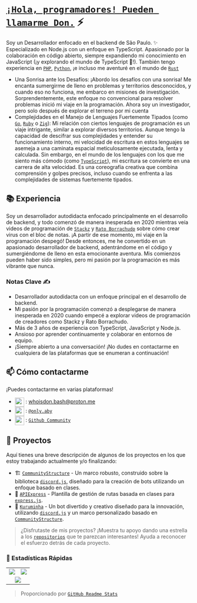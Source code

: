 # [`¡Hola, programadores! Pueden llamarme Don.`]() ⚡  <img src="https://komarev.com/ghpvc/?username=whoisdon&style=flat-square" alt="" align="center" />

Soy un Desarrollador enfocado en el backend de São Paulo. ✨ Especializado en Node.js con un enfoque en TypeScript. Apasionado por la colaboración en código abierto, siempre expandiendo mi conocimiento en JavaScript (¡y explorando el mundo de TypeScript 👀!). También tengo experiencia en [`PHP`], [`Python`], ¡e incluso me aventuré en el mundo de [`Rust`]

- Una Sonrisa ante los Desafíos: ¡Abordo los desafíos con una sonrisa! Me encanta sumergirme de lleno en problemas y territorios desconocidos, y cuando eso no funciona, me embarco en misiones de investigación. Sorprendentemente, este enfoque no convencional para resolver problemas inició mi viaje en la programación. Ahora soy un investigador, pero solo después de explorar el terreno por mi cuenta
- Complejidades en el Manejo de Lenguajes Fuertemente Tipados (como [`Go`], [`Ruby`] o [`Zig`]): Mi relación con ciertos lenguajes de programación es un viaje intrigante, similar a explorar diversos territorios. Aunque tengo la capacidad de descifrar sus complejidades y entender su funcionamiento interno, mi velocidad de escritura en estos lenguajes se asemeja a una caminata espacial meticulosamente ejecutada, lenta y calculada. Sin embargo, en el mundo de los lenguajes con los que me siento más cómodo (como [`TypeScript`]), mi escritura se convierte en una carrera de alta velocidad. Es una coreografía creativa que combina comprensión y golpes precisos, incluso cuando se enfrenta a las complejidades de sistemas fuertemente tipados.

## 📚 Experiencia

Soy un desarrollador autodidacta enfocado principalmente en el desarrollo de backend, y todo comenzó de manera inesperada en 2020 mientras veía videos de programación de [`Stackz`] y [`Rato Borrachudo`] sobre cómo crear virus con el bloc de notas. ¡A partir de ese momento, mi viaje en la programación despegó! Desde entonces, me he convertido en un apasionado desarrollador de backend, adentrándome en el código y sumergiéndome de lleno en esta emocionante aventura. Mis comienzos pueden haber sido simples, pero mi pasión por la programación es más vibrante que nunca.

### Notas Clave ✍️

- Desarrollador autodidacta con un enfoque principal en el desarrollo de backend.
- Mi pasión por la programación comenzó a desplegarse de manera inesperada en 2020 cuando empecé a explorar videos de programación de creadores como Stackz y Rato Borrachudo.
- Más de 3 años de experiencia con TypeScript, JavaScript y Node.js.
- Ansioso por aprender continuamente y colaborar en entornos de equipo.
- ¡Siempre abierto a una conversación! ¡No dudes en contactarme en cualquiera de las plataformas que se enumeran a continuación!

## 📫 Cómo contactarme

¡Puedes contactarme en varias plataformas!
- <img src="https://i.imgur.com/y8edTyt.png" align="center" width="25" height="25"> :  whoisdon.bash@proton.me
- <img src="https://i.imgur.com/Hi1oMJ5.png" align="center" width="25" height="25"> : [`@only.aby`](https://discord.com/users/828677274659586068)
- <img src="https://i.imgur.com/ir5Mt1n.png" align="center" width="25" height="25"> : [`Github Community`](https://github.com/whoisdon)

## 🔭 Proyectos

Aquí tienes una breve descripción de algunos de los proyectos en los que estoy trabajando actualmente y/o finalizando:

- 🏗️ [`CommunityStructure`] - Un marco robusto, construido sobre la biblioteca [`discord.js`], diseñado para la creación de bots utilizando un enfoque basado en clases.
- 🚂 [`APIExpress`] - Plantilla de gestión de rutas basada en clases para [`express.js`].
- 🤖 [`Kuruminha`] - Un bot divertido y creativo diseñado para la innovación, utilizando [`discord.js`] y un marco personalizado basado en [`CommunityStructure`].

> ¿Disfrutaste de mis proyectos? ¡Muestra tu apoyo dando una estrella a los [`repositorios`] que te parezcan interesantes! Ayuda a reconocer el esfuerzo detrás de cada proyecto.

### 👀 Estadísticas Rápidas

<table>
  <tr>
    <td align="center" style="padding=0;width=50%;">
      <img align="center" style="padding=0;" src="https://github-readme-stats.vercel.app/api?username=whoisdon&show_icons=true&title_color=4F8CC9&text_color=9f9f9f&bg_color=151515&hide_border=true&icon_color=4F8CC9&hide_title=true&count_private=true%22" />
    </td>
    <td align="center" style="padding=0;width=50%;">
      <img align="center" style="padding=0;" src="https://github-readme-stats.vercel.app/api/top-langs/?username=whoisdon&layout=compact&title_color=4F8CC9&text_color=9f9f9f&bg_color=151515&hide_border=true&icon_color=4F8CC9&hide=visual%20basic&count_private=true" />
    </td>
  </tr>
  <tr>
    <td align="center" colspan="2" style="padding=0;width=100%;">
      <img align="center" style="padding=0;" src="https://github-readme-activity-graph.vercel.app/graph?username=whoisdon&theme=tokyo-night&custom_title=Whoisdon's%20Contribution%20Graph" />
    </td>
  </tr>
</table>

> Proporcionado por [`GitHub Readme Stats`]


<!----------------- ENLACES --------------->
[`Ruby`]:                https://www.ruby-lang.org/en/
[`Zig`]:                 https://ziglang.org/
[`PHP`]:                 https://www.php.net/
[`Python`]:              https://www.python.org/
[`TypeScript`]:          https://www.typescriptlang.org/
[`Kotlin`]:              https://kotlinlang.org/
[`Java`]:                https://adoptopenjdk.net/
[`Rust`]:                https://www.rust-lang.org/
[`Go`]:                  https://golang.org
[`Discord`]:             https://discord.com/
[`discord.js`]:          https://discord.js.org/#/
[`express.js`]:          https://expressjs.com/
[`repositorios`]:        https://github.com/whoisdon?tab=repositories
[`GitHub Readme Stats`]: https://github.com/anuraghazra/github-readme-stats

<!--------------- Youtube ----------------->
[`Stackz`]:             https://www.youtube.com/@STACKZOFICIAL
[`Rato Borrachudo`]:    https://www.youtube.com/@RatoBorrachudo

<!--------------- Proyectos ----------------->
[`CommunityStructure`]: https://github.com/whoisdon/CommunityStructure
[`APIExpress`]:         https://github.com/whoisdon/APIExpress
[`Kuruminha`]:          https://github.com/whoisdon/CommunityStructure/tree/Kuruminha
